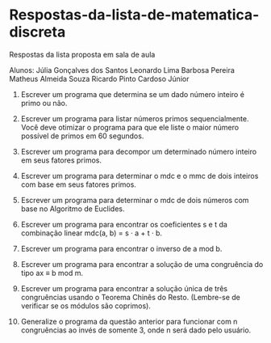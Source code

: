 # Respostas-da-lista-de-matematica-discreta
 Respostas da lista proposta em sala de aula

Alunos:
Júlia Gonçalves dos Santos
Leonardo Lima Barbosa Pereira
Matheus Almeida Souza
Ricardo Pinto Cardoso Júnior

1. Escrever um programa que determina se um dado número inteiro é primo ou não.

2. Escrever um programa para listar números primos sequencialmente. Você deve
otimizar o programa para que ele liste o maior número possível de primos em 60
segundos.

3. Escrever um programa para decompor um determinado número inteiro em seus
fatores primos.

4. Escrever um programa para determinar o mdc e o mmc de dois inteiros com base
em seus fatores primos.

5. Escrever um programa para determinar o mdc de dois números com base no Algoritmo de Euclides.

6. Escrever um programa para encontrar os coeficientes s e t da combinação linear
mdc(a, b) = s · a + t · b.

7. Escrever um programa para encontrar o inverso de a mod b.

8. Escrever um programa para encontrar a solução de uma congruência do tipo ax ≡
b mod m.

9. Escrever um programa para encontrar a solução única de três congruências usando
o Teorema Chinês do Resto. (Lembre-se de verificar se os módulos são coprimos).

10. Generalize o programa da questão anterior para funcionar com n congruências ao
invés de somente 3, onde n será dado pelo usuário.
